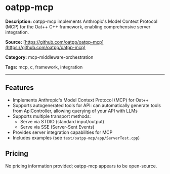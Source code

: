 # oatpp-mcp

**Description:**
oatpp-mcp implements Anthropic's Model Context Protocol (MCP) for the Oat++ C++ framework, enabling comprehensive server integration.

**Source:** [https://github.com/oatpp/oatpp-mcp](https://github.com/oatpp/oatpp-mcp)

**Category:** mcp-middleware-orchestration

**Tags:** mcp, c, framework, integration

---

## Features
- Implements Anthropic's Model Context Protocol (MCP) for Oat++
- Supports autogenerated tools for API: can automatically generate tools from ApiController, allowing querying of your API with LLMs
- Supports multiple transport methods:
  - Serve via STDIO (standard input/output)
  - Serve via SSE (Server-Sent Events)
- Provides server integration capabilities for MCP
- Includes examples (see `test/oatpp-mcp/app/ServerTest.cpp`)

## Pricing
No pricing information provided; oatpp-mcp appears to be open-source.
